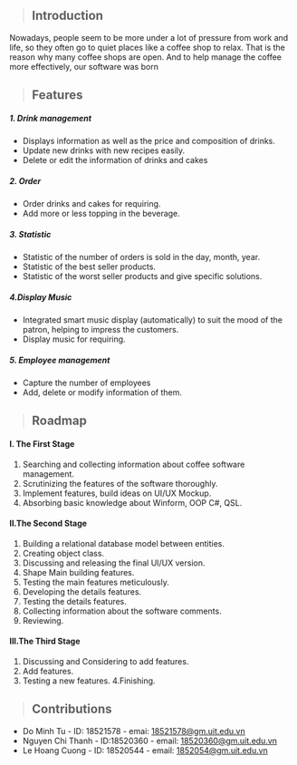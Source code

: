 > ## Introduction

Nowadays, people seem to be more under a lot of pressure from work and life, so they often go to quiet places like a coffee shop to relax. That is the reason why many coffee shops are open. And to help manage the coffee more effectively, our software was born  


> ## Features

##### 1. Drink management
- Displays information as well as the price and composition of drinks.
- Update new drinks with new recipes easily.
- Delete or edit the information of drinks and cakes
##### 2. Order
- Order drinks and cakes for requiring.
- Add more or less topping in the beverage.
##### 3. Statistic
- Statistic of the number of orders is sold in the day, month, year.
- Statistic of the best seller products.
- Statistic of the worst seller products and give specific solutions.
##### 4.Display Music
- Integrated smart music display (automatically) to suit the mood of the patron, helping to impress the customers.
- Display music for requiring.
##### 5. Employee management
- Capture the number of employees
- Add, delete or modify information of them.

> ## Roadmap



#### I. The First Stage
1. Searching and collecting information about coffee software management.     
2. Scrutinizing the features of the software thoroughly.  
3. Implement features, build ideas on UI/UX Mockup.   
4. Absorbing basic knowledge about Winform, OOP C#, QSL.

  
#### II.The Second Stage
1. Building a relational database model between entities.   
2. Creating object class.   
3. Discussing and releasing the final UI/UX version.
4. Shape Main building features.   
5. Testing the main features meticulously.  
6. Developing the details features.  
7. Testing the details features.   
8. Collecting information about the software comments.   
9. Reviewing.     

    
#### III.The Third Stage  
1. Discussing and Considering to add features.   
2. Add features.    
3. Testing a new features.
4.Finishing.




> ## Contributions

 - Do Minh Tu - ID: 18521578 - emai: <18521578@gm.uit.edu.vn>
 - Nguyen Chi Thanh - ID:18520360 - email: <18520360@gm.uit.edu.vn>
 - Le Hoang Cuong - ID: 18520544 - email: <1852054@gm.uit.edu.vn>

